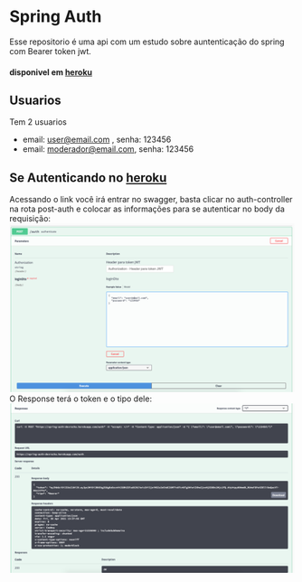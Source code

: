  # Spring Auth
  Esse repositorio é  uma api com um  estudo sobre auntenticação do spring com Bearer token jwt.  
 #### disponivel em [heroku](https://spring-auth-devrocha.herokuapp.com/swagger-ui.html)
## Usuarios
 Tem 2 usuarios
 - email: user@email.com , senha: 123456
 - email: moderador@email.com, senha: 123456
 
 ## Se Autenticando no [heroku](https://spring-auth-devrocha.herokuapp.com/swagger-ui.html)
 Acessando o link você irá entrar no swagger, basta clicar no auth-controller na rota post-auth e colocar as informações para se autenticar no body da requisição:
 ![alt text](https://github.com/LucasFreitasRocha/springauth/blob/master/images/RequestAuth.png)
 O Response terá o token e o tipo dele: 
 ![alt text](https://github.com/LucasFreitasRocha/springauth/blob/master/images/ResponseAuth.png)
